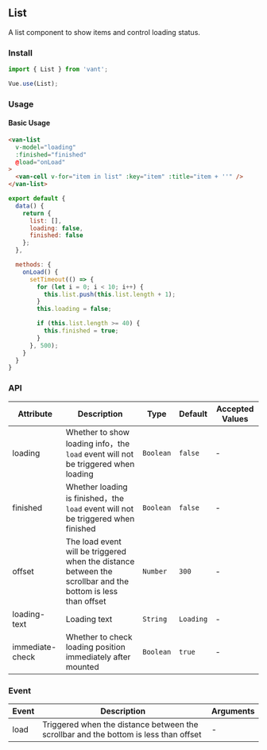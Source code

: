 ## List
A list component to show items and control loading status.

### Install
``` javascript
import { List } from 'vant';

Vue.use(List);
```

### Usage

#### Basic Usage

```html
<van-list
  v-model="loading"
  :finished="finished"
  @load="onLoad"
>
  <van-cell v-for="item in list" :key="item" :title="item + ''" />
</van-list>
```

```js
export default {
  data() {
    return {
      list: [],
      loading: false,
      finished: false
    };
  },

  methods: {
    onLoad() {
      setTimeout(() => {
        for (let i = 0; i < 10; i++) {
          this.list.push(this.list.length + 1);
        }
        this.loading = false;

        if (this.list.length >= 40) {
          this.finished = true;
        }
      }, 500);
    }
  }
}
```

### API

| Attribute | Description | Type | Default | Accepted Values |
|-----------|-----------|-----------|-------------|-------------|
| loading | Whether to show loading info，the `load` event will not be triggered when loading | `Boolean` | `false` | - |
| finished | Whether loading is finished，the `load` event will not be triggered when finished | `Boolean` | `false` | - |
| offset | The load event will be triggered when the distance between the scrollbar and the bottom is less than offset | `Number` | `300` | - |
| loading-text | Loading text | `String` | `Loading` | - |
| immediate-check | Whether to check loading position immediately after mounted | `Boolean` | `true` | - |

### Event

| Event | Description | Arguments |
|-----------|-----------|-----------|
| load | Triggered when the distance between the scrollbar and the bottom is less than offset | - |
